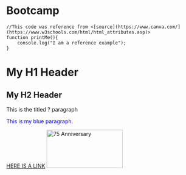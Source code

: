 # Bootcamp
    //This code was reference from <[source](https://www.canva.com/](https://www.w3schools.com/html/html_attributes.asp)>
    function printMe(){
        console.log("I am a reference example");
    }
<!DOCTYPE html>
<html lang="en-US">
<body>
    <h1 title="BOO! This is my header">My H1 Header</h1>
<h2 title="BOO! This is my header...again">My H2 Header</h2>

<p title="This is my paragraph">This is the titled ? paragraph</p> 
<p style="color:blue;">This is my blue paragraph.</p>
<a href="https://www.dot.state.mn.us/minnesotago/index50yearvision.html">HERE IS A LINK</a>
<img src="https://transportation.ky.gov/Education/PublishingImages/Group-75-scholarship2-website2.jpg" alt="75 Anniversary" width="200" height="100">
</body>
</html>
